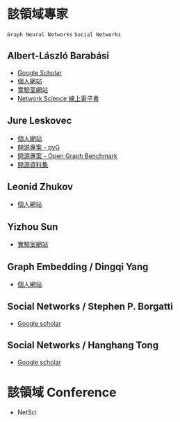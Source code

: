 # 該領域專家

`Graph Neural Networks` `Social Networks`

## Albert-László Barabási
- [Google Scholar](https://scholar.google.co.in/citations?hl=zh-TW&user=vsj2slIAAAAJ&view_op=list_works)
- [個人網站](https://barabasi.com/about/about)
- [實驗室網站](https://barabasilab.com)
- [Network Science 線上電子書](http://networksciencebook.com)

## Jure Leskovec
- [個人網站](https://cs.stanford.edu/~jure/)
- [開源專案 - pyG]()
- [開源專案 - Open Graph Benchmark]()
- [開源資料集](http://snap.stanford.edu/data/)

## Leonid Zhukov
- [個人網站](http://www.leonidzhukov.net/hse/2021/networks/index.html)

## Yizhou Sun
- [實驗室網站](https://ucla-dm.github.io/DM_website/index.html)

## Graph Embedding / Dingqi Yang
- [個人網站](https://sites.google.com/site/yangdingqi/home?authuser=0)

## Social Networks / Stephen P. Borgatti
- [Google scholar](https://scholar.google.co.in/citations?hl=zh-TW&user=hlk4a4gAAAAJ)

## Social Networks / Hanghang Tong
- [Google scholar](https://scholar.google.co.in/citations?hl=zh-TW&user=RaINcuUAAAAJ&view_op=list_works&sortby=pubdate)

# 該領域 Conference
- NetSci
